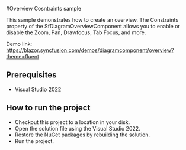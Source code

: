 #Overview Cosntraints sample

This sample demonstrates how to create an overview. The Constraints property of the SfDiagramOverviewComponent allows you to enable or disable the Zoom, Pan, Drawfocus, Tab Focus, and more.

Demo link:
https://blazor.syncfusion.com/demos/diagramcomponent/overview?theme=fluent


## Prerequisites

* Visual Studio 2022

## How to run the project

* Checkout this project to a location in your disk.
* Open the solution file using the Visual Studio 2022.
* Restore the NuGet packages by rebuilding the solution.
* Run the project.
